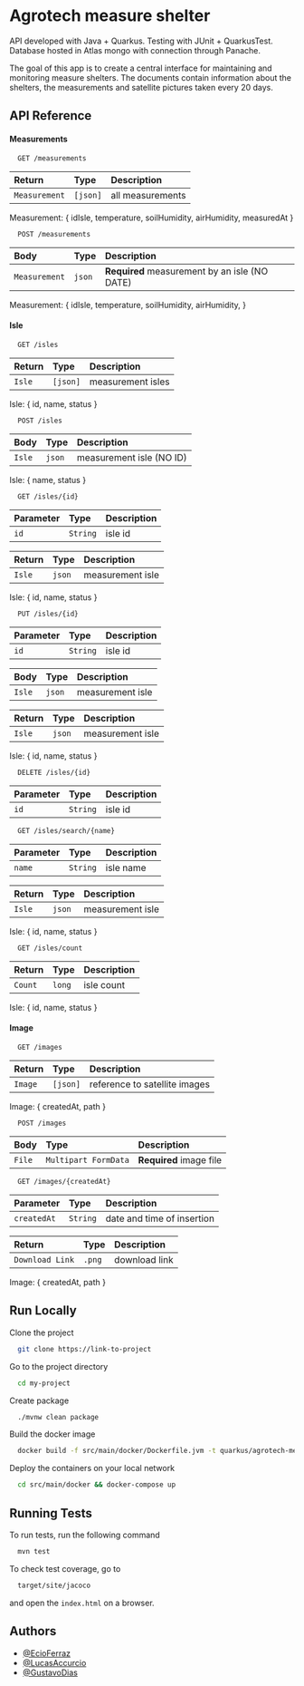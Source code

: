 
# Agrotech measure shelter

API developed with Java + Quarkus. Testing with JUnit + QuarkusTest. Database hosted in Atlas mongo with connection through Panache.

The goal of this app is to create a central interface for maintaining and monitoring measure shelters. The documents contain information about the shelters, the measurements and satellite pictures taken every 20 days.

## API Reference

#### Measurements

```http
  GET /measurements
```

| Return | Type     | Description                |
| :-------- | :------- | :------------------------- |
| `Measurement` | `[json]` | all measurements |

Measurement: {
    idIsle,
    temperature,
    soilHumidity,
    airHumidity,
    measuredAt
}

```http
  POST /measurements
```

| Body | Type     | Description                |
| :-------- | :------- | :------------------------- |
| `Measurement` | `json` | **Required** measurement by an isle (NO DATE)|

Measurement: {
    idIsle,
    temperature,
    soilHumidity,
    airHumidity,
}

#### Isle

```http
  GET /isles
```

| Return | Type     | Description                |
| :-------- | :------- | :------------------------- |
| `Isle` | `[json]` | measurement isles |

Isle: {
    id,
    name,
    status
}

```http
  POST /isles
```

| Body | Type     | Description                |
| :-------- | :------- | :------------------------- |
| `Isle` | `json` | measurement isle (NO ID) |

Isle: {
    name,
    status
}

```http
  GET /isles/{id}
```
| Parameter | Type     | Description                |
| :-------- | :------- | :------------------------- |
| `id` | `String` | isle id |

| Return | Type     | Description                |
| :-------- | :------- | :------------------------- |
| `Isle` | `json` | measurement isle |

Isle: {
    id,
    name,
    status
}

```http
  PUT /isles/{id}
```
| Parameter | Type     | Description                |
| :-------- | :------- | :------------------------- |
| `id` | `String` | isle id |

| Body | Type     | Description                |
| :-------- | :------- | :------------------------- |
| `Isle` | `json` | measurement isle |

| Return | Type     | Description                |
| :-------- | :------- | :------------------------- |
| `Isle` | `json` | measurement isle |

Isle: {
    id,
    name,
    status
}

```http
  DELETE /isles/{id}
```
| Parameter | Type     | Description                |
| :-------- | :------- | :------------------------- |
| `id` | `String` | isle id |

```http
  GET /isles/search/{name}
```
| Parameter | Type     | Description                |
| :-------- | :------- | :------------------------- |
| `name` | `String` | isle name |

| Return | Type     | Description                |
| :-------- | :------- | :------------------------- |
| `Isle` | `json` | measurement isle |

Isle: {
    id,
    name,
    status
}

```http
  GET /isles/count
```
| Return | Type     | Description                |
| :-------- | :------- | :------------------------- |
| `Count` | `long` | isle count |

Isle: {
    id,
    name,
    status
}

#### Image

```http
  GET /images
```

| Return | Type     | Description                |
| :-------- | :------- | :------------------------- |
| `Image` | `[json]` | reference to satellite images |

Image: {
    createdAt,
    path
}

```http
  POST /images
```

| Body | Type     | Description                |
| :-------- | :------- | :------------------------- |
| `File` | `Multipart FormData` | **Required** image file |

```http
  GET /images/{createdAt}
```
| Parameter | Type     | Description                |
| :-------- | :------- | :------------------------- |
| `createdAt` | `String` | date and time of insertion |

| Return | Type     | Description                |
| :-------- | :------- | :------------------------- |
| `Download Link` | `.png` | download link |

Image: {
    createdAt,
    path
}




## Run Locally

Clone the project

```bash
  git clone https://link-to-project
```

Go to the project directory

```bash
  cd my-project
```

Create package

```bash
  ./mvnw clean package
```

Build the docker image

```bash
  docker build -f src/main/docker/Dockerfile.jvm -t quarkus/agrotech-measure-shelter-jvm .
```

Deploy the containers on your local network

```bash
  cd src/main/docker && docker-compose up
```


## Running Tests

To run tests, run the following command

```bash
  mvn test
```

To check test coverage, go to

```bash
  target/site/jacoco
```

and open the `index.html` on a browser.

## Authors

- [@EcioFerraz](https://www.github.com/ecioferraz)
- [@LucasAccurcio](https://www.github.com/lucasaccurcio)
- [@GustavoDias](https://www.github.com/unamednada)


